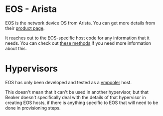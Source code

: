 # EOS - Arista

EOS is the network device OS from Arista. You can get more details from their [product page](https://www.arista.com/en/products/eos).

It reaches out to the EOS-specific host code for any information that it needs. You can check out [these methods](blob/master/lib/beaker/host/eos.rb) if you need more information about this.

# Hypervisors

EOS has only been developed and tested as a [vmpooler](https://github.com/puppetlabs/vmpooler) host.

This doesn't mean that it can't be used in another hypervisor, but that Beaker doesn't specifically deal with the details of that hypervisor in creating EOS hosts, if there is anything specific to EOS that will need to be done in provisioning steps.
